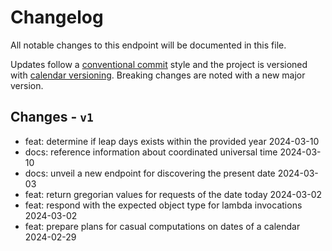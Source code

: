 # Changelog

All notable changes to this endpoint will be documented in this file.

Updates follow a [conventional commit][commits] style and the project is
versioned with [calendar versioning][calver]. Breaking changes are noted with a
new major version.

## Changes - `v1`

- feat: determine if leap days exists within the provided year 2024-03-10
- docs: reference information about coordinated universal time 2024-03-10
- docs: unveil a new endpoint for discovering the present date 2024-03-03
- feat: return gregorian values for requests of the date today 2024-03-02
- feat: respond with the expected object type for lambda invocations 2024-03-02
- feat: prepare plans for casual computations on dates of a calendar 2024-02-29

<!-- a collection of links -->
[calver]: https://calver.org
[commits]: https://www.conventionalcommits.org/en/v1.0.0/

